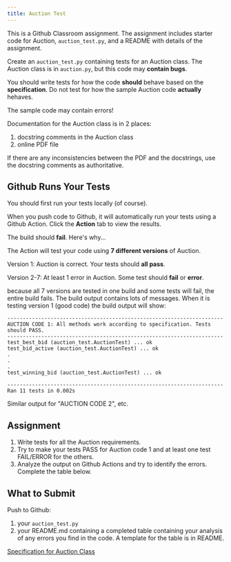 ```yaml
---
title: Auction Test 
---
```


This is a Github Classroom assignment.  The assignment includes starter code for Auction, `auction_test.py`, and a README with details of the assignment.

Create an `auction_test.py` containing tests for an Auction class.
The Auction class is in `auction.py`, but this code may **contain bugs**.

You should write tests for how the code **should** behave based on the **specification**. Do not test for how the sample Auction code **actually** hehaves.

The sample code may contain errors! 

Documentation for the Auction class is in 2 places:

1. docstring comments in the Auction class
2. online PDF file

If there are any inconsistencies between the PDF and the docstrings, 
use the docstring comments as authoritative.


## Github Runs Your Tests

You should first run your tests locally (of course).

When you push code to Github, it will automatically run your tests
using a Github Action.  Click the **Action** tab to view the results.

The build should **fail**. Here's why...

The Action will test your code using **7 different versions** of Auction.

Version 1: Auction is correct. Your tests should **all pass**.

Version 2-7: At least 1 error in Auction. Some test should **fail** or **error**.

because all 7 versions are tested in one build and some tests will fail, the entire build fails.  The build output contains lots of messages.  When it is testing version 1 (good code) the build output will show:
```
----------------------------------------------------------------------
AUCTION CODE 1: All methods work according to specification. Tests should PASS.
----------------------------------------------------------------------
test_best_bid (auction_test.AuctionTest) ... ok
test_bid_active (auction_test.AuctionTest) ... ok
.
.
.
test_winning_bid (auction_test.AuctionTest) ... ok

----------------------------------------------------------------------
Ran 11 tests in 0.002s
```

Similar output for "AUCTION CODE 2", etc.

## Assignment

1. Write tests for all the Auction requirements.
2. Try to make your tests PASS for Auction code 1 and at least one test FAIL/ERROR for the others.
3. Analyze the output on Github Actions and try to identify the errors. Complete the table below.

## What to Submit

Push to Github:
1. your `auction_test.py`
2. your README.md containing a completed table containing your analysis of any errors you find in the code.  A template for the table is in README.


[Specification for Auction Class](AuctionTest.pdf)

